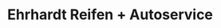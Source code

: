 ---
title: "Ehrhardt Reifen + Autoservice"
url: /oschersleben/ehrhardt-reifen-autoservice/
shop: Autowerkstatt
---
